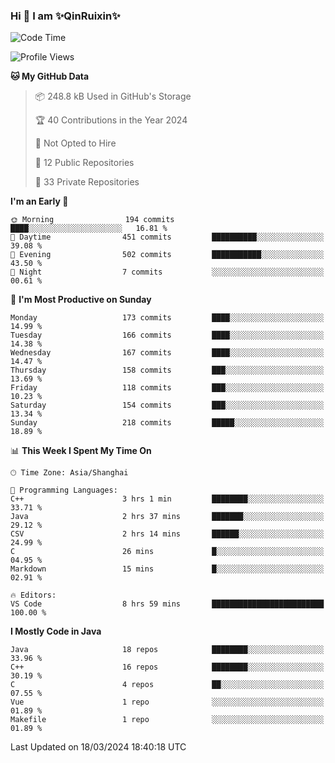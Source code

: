 <!--
**QinRuixin/QinRuixin** is a ✨ _special_ ✨ repository because its `README.md` (this file) appears on your GitHub profile.

Here are some ideas to get you started:

- 🔭 I’m currently working on ...
- 🌱 I’m currently learning ...
- 👯 I’m looking to collaborate on ...
- 🤔 I’m looking for help with ...
- 💬 Ask me about ...
- 📫 How to reach me: ...
- 😄 Pronouns: ...
- ⚡ Fun fact: ...
-->


### Hi 👋 I am ✨QinRuixin✨

<!--START_SECTION:waka-->
![Code Time](http://img.shields.io/badge/Code%20Time-1%2C043%20hrs%2013%20mins-blue)

![Profile Views](http://img.shields.io/badge/Profile%20Views-0-blue)

**🐱 My GitHub Data** 

> 📦 248.8 kB Used in GitHub's Storage 
 > 
> 🏆 40 Contributions in the Year 2024
 > 
> 🚫 Not Opted to Hire
 > 
> 📜 12 Public Repositories 
 > 
> 🔑 33 Private Repositories 
 > 
**I'm an Early 🐤** 

```text
🌞 Morning                194 commits         ████░░░░░░░░░░░░░░░░░░░░░   16.81 % 
🌆 Daytime                451 commits         ██████████░░░░░░░░░░░░░░░   39.08 % 
🌃 Evening                502 commits         ███████████░░░░░░░░░░░░░░   43.50 % 
🌙 Night                  7 commits           ░░░░░░░░░░░░░░░░░░░░░░░░░   00.61 % 
```
📅 **I'm Most Productive on Sunday** 

```text
Monday                   173 commits         ████░░░░░░░░░░░░░░░░░░░░░   14.99 % 
Tuesday                  166 commits         ████░░░░░░░░░░░░░░░░░░░░░   14.38 % 
Wednesday                167 commits         ████░░░░░░░░░░░░░░░░░░░░░   14.47 % 
Thursday                 158 commits         ███░░░░░░░░░░░░░░░░░░░░░░   13.69 % 
Friday                   118 commits         ███░░░░░░░░░░░░░░░░░░░░░░   10.23 % 
Saturday                 154 commits         ███░░░░░░░░░░░░░░░░░░░░░░   13.34 % 
Sunday                   218 commits         █████░░░░░░░░░░░░░░░░░░░░   18.89 % 
```


📊 **This Week I Spent My Time On** 

```text
🕑︎ Time Zone: Asia/Shanghai

💬 Programming Languages: 
C++                      3 hrs 1 min         ████████░░░░░░░░░░░░░░░░░   33.71 % 
Java                     2 hrs 37 mins       ███████░░░░░░░░░░░░░░░░░░   29.12 % 
CSV                      2 hrs 14 mins       ██████░░░░░░░░░░░░░░░░░░░   24.99 % 
C                        26 mins             █░░░░░░░░░░░░░░░░░░░░░░░░   04.95 % 
Markdown                 15 mins             █░░░░░░░░░░░░░░░░░░░░░░░░   02.91 % 

🔥 Editors: 
VS Code                  8 hrs 59 mins       █████████████████████████   100.00 % 
```

**I Mostly Code in Java** 

```text
Java                     18 repos            ████████░░░░░░░░░░░░░░░░░   33.96 % 
C++                      16 repos            ████████░░░░░░░░░░░░░░░░░   30.19 % 
C                        4 repos             ██░░░░░░░░░░░░░░░░░░░░░░░   07.55 % 
Vue                      1 repo              ░░░░░░░░░░░░░░░░░░░░░░░░░   01.89 % 
Makefile                 1 repo              ░░░░░░░░░░░░░░░░░░░░░░░░░   01.89 % 
```




 Last Updated on 18/03/2024 18:40:18 UTC
<!--END_SECTION:waka-->
